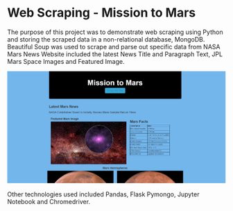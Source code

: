 
# Web Scraping - Mission to Mars

The purpose of this project was to demonstrate web scraping using Python and storing the scraped data in a non-relational database, MongoDB.
Beautiful Soup was used to scrape and parse out specific data from NASA Mars News Website included the latest News Title and Paragraph Text,
JPL Mars Space Images and Featured Image.

![](Missions_to_Mars/images/Capture_8.PNG)

Other technologies used included Pandas, Flask Pymongo, Jupyter Notebook and Chromedriver.

